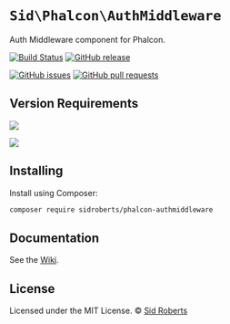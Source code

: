 # `Sid\Phalcon\AuthMiddleware`

Auth Middleware component for Phalcon.



[![Build Status](https://img.shields.io/travis/SidRoberts/phalcon-authmiddleware/4.0.x.svg?style=for-the-badge)](https://travis-ci.org/SidRoberts/phalcon-authmiddleware)
[![GitHub release](https://img.shields.io/github/release/SidRoberts/phalcon-authmiddleware.svg?style=for-the-badge)]()

[![GitHub issues](https://img.shields.io/github/issues-raw/SidRoberts/phalcon-authmiddleware.svg?style=for-the-badge)](https://github.com/SidRoberts/phalcon-authmiddleware/issues)
[![GitHub pull requests](https://img.shields.io/github/issues-pr-raw/SidRoberts/phalcon-authmiddleware.svg?style=for-the-badge)](https://github.com/SidRoberts/phalcon-authmiddleware/pulls)



## Version Requirements

[![](https://img.shields.io/badge/Phalcon-%3E%3D%205.0.0-76C39B?style=for-the-badge)]()

[![](https://img.shields.io/badge/PHP-%3E%3D%208.0.0-777BB3?style=for-the-badge)]()



## Installing

Install using Composer:

```bash
composer require sidroberts/phalcon-authmiddleware
```



## Documentation

See the [Wiki](https://github.com/SidRoberts/phalcon-authmiddleware/wiki).



## License

Licensed under the MIT License.
© [Sid Roberts](https://github.com/SidRoberts)
